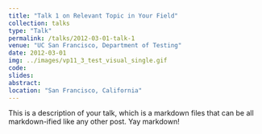 ```yaml
---
title: "Talk 1 on Relevant Topic in Your Field"
collection: talks
type: "Talk"
permalink: /talks/2012-03-01-talk-1
venue: "UC San Francisco, Department of Testing"
date: 2012-03-01
img: ../images/vp11_3_test_visual_single.gif
code:
slides:
abstract: 
location: "San Francisco, California"
---
```


This is a description of your talk, which is a markdown files that can be all markdown-ified like any other post. Yay markdown!
